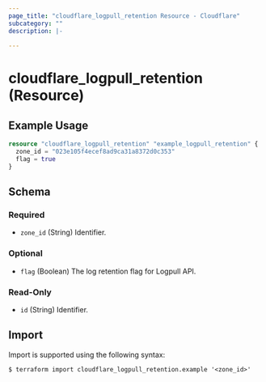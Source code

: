 ```yaml
---
page_title: "cloudflare_logpull_retention Resource - Cloudflare"
subcategory: ""
description: |-
  
---
```


# cloudflare_logpull_retention (Resource)



## Example Usage

```terraform
resource "cloudflare_logpull_retention" "example_logpull_retention" {
  zone_id = "023e105f4ecef8ad9ca31a8372d0c353"
  flag = true
}
```

<!-- schema generated by tfplugindocs -->
## Schema

### Required

- `zone_id` (String) Identifier.

### Optional

- `flag` (Boolean) The log retention flag for Logpull API.

### Read-Only

- `id` (String) Identifier.

## Import

Import is supported using the following syntax:

```shell
$ terraform import cloudflare_logpull_retention.example '<zone_id>'
```
